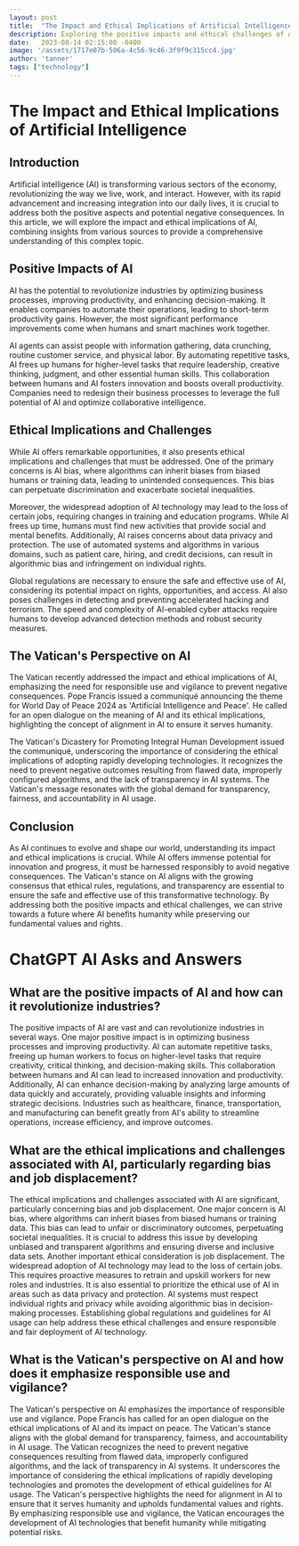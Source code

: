 ```yaml
---
layout: post
title:  "The Impact and Ethical Implications of Artificial Intelligence"
description: Exploring the positive impacts and ethical challenges of AI in various sectors.
date:   2023-08-14 02:15:08 -0400
image: '/assets/1717e07b-506a-4c56-9c46-3f9f9c315cc4.jpg'
author: 'tanner'
tags: ["technology"]
---
```


# The Impact and Ethical Implications of Artificial Intelligence


## Introduction

Artificial intelligence (AI) is transforming various sectors of the economy, revolutionizing the way we live, work, and interact. However, with its rapid advancement and increasing integration into our daily lives, it is crucial to address both the positive aspects and potential negative consequences. In this article, we will explore the impact and ethical implications of AI, combining insights from various sources to provide a comprehensive understanding of this complex topic.


## Positive Impacts of AI

AI has the potential to revolutionize industries by optimizing business processes, improving productivity, and enhancing decision-making. It enables companies to automate their operations, leading to short-term productivity gains. However, the most significant performance improvements come when humans and smart machines work together.

AI agents can assist people with information gathering, data crunching, routine customer service, and physical labor. By automating repetitive tasks, AI frees up humans for higher-level tasks that require leadership, creative thinking, judgment, and other essential human skills. This collaboration between humans and AI fosters innovation and boosts overall productivity. Companies need to redesign their business processes to leverage the full potential of AI and optimize collaborative intelligence.


## Ethical Implications and Challenges

While AI offers remarkable opportunities, it also presents ethical implications and challenges that must be addressed. One of the primary concerns is AI bias, where algorithms can inherit biases from biased humans or training data, leading to unintended consequences. This bias can perpetuate discrimination and exacerbate societal inequalities.

Moreover, the widespread adoption of AI technology may lead to the loss of certain jobs, requiring changes in training and education programs. While AI frees up time, humans must find new activities that provide social and mental benefits. Additionally, AI raises concerns about data privacy and protection. The use of automated systems and algorithms in various domains, such as patient care, hiring, and credit decisions, can result in algorithmic bias and infringement on individual rights.

Global regulations are necessary to ensure the safe and effective use of AI, considering its potential impact on rights, opportunities, and access. AI also poses challenges in detecting and preventing accelerated hacking and terrorism. The speed and complexity of AI-enabled cyber attacks require humans to develop advanced detection methods and robust security measures.


## The Vatican's Perspective on AI

The Vatican recently addressed the impact and ethical implications of AI, emphasizing the need for responsible use and vigilance to prevent negative consequences. Pope Francis issued a communiqué announcing the theme for World Day of Peace 2024 as 'Artificial Intelligence and Peace'. He called for an open dialogue on the meaning of AI and its ethical implications, highlighting the concept of alignment in AI to ensure it serves humanity.

The Vatican's Dicastery for Promoting Integral Human Development issued the communiqué, underscoring the importance of considering the ethical implications of adopting rapidly developing technologies. It recognizes the need to prevent negative outcomes resulting from flawed data, improperly configured algorithms, and the lack of transparency in AI systems. The Vatican's message resonates with the global demand for transparency, fairness, and accountability in AI usage.


## Conclusion

As AI continues to evolve and shape our world, understanding its impact and ethical implications is crucial. While AI offers immense potential for innovation and progress, it must be harnessed responsibly to avoid negative consequences. The Vatican's stance on AI aligns with the growing consensus that ethical rules, regulations, and transparency are essential to ensure the safe and effective use of this transformative technology. By addressing both the positive impacts and ethical challenges, we can strive towards a future where AI benefits humanity while preserving our fundamental values and rights.


# ChatGPT AI Asks and Answers
## What are the positive impacts of AI and how can it revolutionize industries?
The positive impacts of AI are vast and can revolutionize industries in several ways. One major positive impact is in optimizing business processes and improving productivity. AI can automate repetitive tasks, freeing up human workers to focus on higher-level tasks that require creativity, critical thinking, and decision-making skills. This collaboration between humans and AI can lead to increased innovation and productivity. Additionally, AI can enhance decision-making by analyzing large amounts of data quickly and accurately, providing valuable insights and informing strategic decisions. Industries such as healthcare, finance, transportation, and manufacturing can benefit greatly from AI's ability to streamline operations, increase efficiency, and improve outcomes.

## What are the ethical implications and challenges associated with AI, particularly regarding bias and job displacement?
The ethical implications and challenges associated with AI are significant, particularly concerning bias and job displacement. One major concern is AI bias, where algorithms can inherit biases from biased humans or training data. This bias can lead to unfair or discriminatory outcomes, perpetuating societal inequalities. It is crucial to address this issue by developing unbiased and transparent algorithms and ensuring diverse and inclusive data sets. Another important ethical consideration is job displacement. The widespread adoption of AI technology may lead to the loss of certain jobs. This requires proactive measures to retrain and upskill workers for new roles and industries. It is also essential to prioritize the ethical use of AI in areas such as data privacy and protection. AI systems must respect individual rights and privacy while avoiding algorithmic bias in decision-making processes. Establishing global regulations and guidelines for AI usage can help address these ethical challenges and ensure responsible and fair deployment of AI technology.

## What is the Vatican's perspective on AI and how does it emphasize responsible use and vigilance?
The Vatican's perspective on AI emphasizes the importance of responsible use and vigilance. Pope Francis has called for an open dialogue on the ethical implications of AI and its impact on peace. The Vatican's stance aligns with the global demand for transparency, fairness, and accountability in AI usage. The Vatican recognizes the need to prevent negative consequences resulting from flawed data, improperly configured algorithms, and the lack of transparency in AI systems. It underscores the importance of considering the ethical implications of rapidly developing technologies and promotes the development of ethical guidelines for AI usage. The Vatican's perspective highlights the need for alignment in AI to ensure that it serves humanity and upholds fundamental values and rights. By emphasizing responsible use and vigilance, the Vatican encourages the development of AI technologies that benefit humanity while mitigating potential risks.

